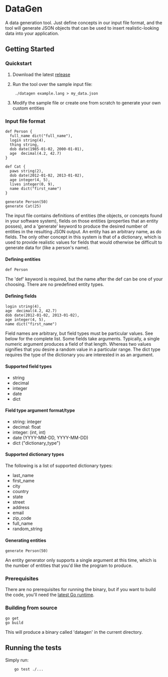 # DataGen

A data generation tool. Just define concepts in our input file format, and the tool will generate JSON objects that can be used to insert realistic-looking data into your application.

## Getting Started

### Quickstart

1. Download the latest [release](https://github.com/ThoughtWorksStudios/datagen/releases)
2. Run the tool over the sample input file:

        ./datagen example.lang > my_data.json

3. Modify the sample file or create one from scratch to generate your own custom entities

### Input file format

```
def Person {
  full_name dict("full_name"),
  login string(4),
  thing string,
  dob date(1985-01-02, 2000-01-01),
  age  decimal(4.2, 42.7)
}

def Cat {
  paws string(2),
  dob date(2012-01-02, 2013-01-02),
  age integer(4, 5),
  lives integer(0, 9),
  name dict("first_name")
}

generate Person(50)
generate Cat(25)
```

The input file contains definitions of entities (the objects, or concepts found in your software system), fields on those entities (properties that an entity posses), and a 'generate'
keyword to produce the desired number of entities in the resulting JSON output. An entity has an arbitrary name,
as do fields. The only other concept in this system is that of a dictionary, which is used to provide
realistic values for fields that would otherwise be difficult to generate data for (like a person's name).

#### Defining entities

```
def Person
```

The 'def' keyword is required, but the name after the def can be one of your choosing. There are no predefined entity types.

#### Defining fields

```
login string(4),
age  decimal(4.2, 42.7)
dob date(2012-01-02, 2013-01-02),
age integer(4, 5),
name dict("first_name")
```

Field names are arbitrary, but field types must be particular values. See below for the complete list.
Some fields take arguments. Typically, a single numeric argument produces a field of that length. Whereas two values
signifies that you desire a random value in a particular range. The dict type requires the type of the
dictionary you are interested in as an argument.

#### Supported field types

* string
* decimal
* integer
* date
* dict

#### Field type argument format/type

* string: integer
* decimal: float
* integer: (int, int)
* date (YYYY-MM-DD, YYYY-MM-DD)
* dict ("dictionary_type")

#### Supported dictionary types

The following is a list of supported dictionary types:

* last_name
* first_name
* city
* country
* state
* street
* address
* email
* zip_code
* full_name
* random_string

#### Generating entities

```
generate Person(50)
```

An entity generator only supports a single argument at this time, which is the number of entities that you'd like the program to produce.
### Prerequisites

There are no prerequisites for running the binary, but if you want to build the code, you'll need the [latest Go runtime](https://golang.org/dl/).

### Building from source

```
go get
go build
```

This will produce a binary called 'datagen' in the current directory.

## Running the tests

Simply run:

        go test ./...
